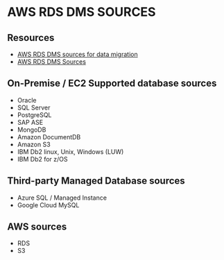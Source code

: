 # AWS RDS DMS SOURCES

## Resources

- [AWS RDS DMS sources for data migration](https://docs.aws.amazon.com/dms/latest/userguide/CHAP_Source.html)
- [AWS RDS DMS Sources](https://docs.aws.amazon.com/dms/latest/userguide/CHAP_Introduction.Sources.html#CHAP_Introduction.Sources.title)

## On-Premise / EC2 Supported database sources

- Oracle
- SQL Server
- PostgreSQL
- SAP ASE
- MongoDB
- Amazon DocumentDB
- Amazon S3
- IBM Db2 linux, Unix, Windows (LUW)
- IBM Db2 for z/OS

## Third-party Managed Database sources

- Azure SQL / Managed Instance
- Google Cloud MySQL

## AWS sources

- RDS
- S3
